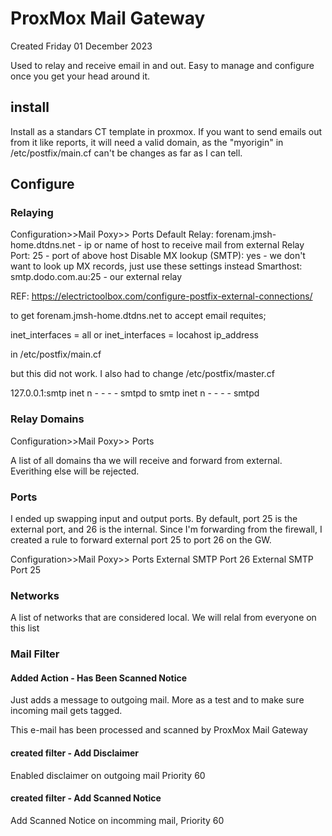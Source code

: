 # ProxMox Mail Gateway
Created Friday 01 December 2023

Used to relay and receive email in and out. Easy to manage and configure once you get your head around it.

install
-------

Install as a standars CT template in proxmox. If you want to send emails out from it like reports, it will need a valid domain, as the "myorigin" in /etc/postfix/main.cf  can't be changes as far as I can tell.

Configure
---------

### Relaying

Configuration>>Mail Poxy>> Ports
Default Relay: forenam.jmsh-home.dtdns.net - ip or name of host to receive mail from external
Relay Port: 25 - port of above host
Disable MX lookup (SMTP): yes - we don't want to look up MX records, just use these settings instead
Smarthost: smtp.dodo.com.au:25 - our external relay

REF: <https://electrictoolbox.com/configure-postfix-external-connections/>

to get forenam.jmsh-home.dtdns.net to accept email requites;

inet_interfaces = all
or
inet_interfaces = locahost ip_address

in /etc/postfix/main.cf

but this did not work. I also had to change /etc/postfix/master.cf

127.0.0.1:smtp inet n - - - - smtpd
to
smtp inet n - - - - smtpd


### Relay Domains

Configuration>>Mail Poxy>> Ports

A list of all domains tha we will receive and forward from external. Everithing else will be rejected.

### Ports

I ended up swapping input and output ports. By default, port 25 is the external port, and 26 is the internal. Since I'm forwarding from the firewall, I created a rule to forward external port 25 to port 26 on the GW.

Configuration>>Mail Poxy>> Ports
External SMTP Port 26
External SMTP Port 25

### Networks

A list of networks that are considered local. We will relal from everyone on this list

### Mail Filter

#### Added Action - Has Been Scanned Notice

Just adds a message to outgoing mail. More as a test and to make sure incoming mail gets tagged.

This e-mail has been processed and 
scanned by ProxMox Mail Gateway

#### created filter - Add Disclaimer

Enabled disclaimer on outgoing mail Priority 60

#### created filter - Add Scanned Notice

Add Scanned Notice on incomming mail, Priority 60

